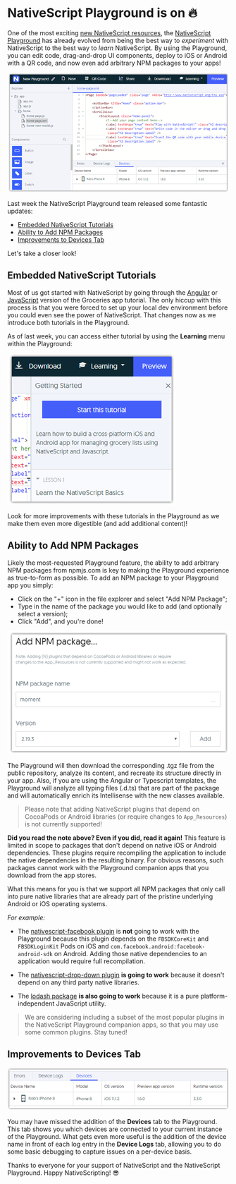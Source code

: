 # NativeScript Playground is on 🔥

One of the most exciting [new NativeScript resources](https://www.nativescript.org/resources), the [NativeScript Playground](https://play.nativescript.org/) has already evolved from being the best way to *experiment* with NativeScript to the best way to *learn* NativeScript. By using the Playground, you can edit code, drag-and-drop UI components, deploy to iOS or Android with a QR code, and now even add arbitrary NPM packages to your apps!

![nativescript playground](playground.png)

Last week the NativeScript Playground team released some fantastic updates:

- [Embedded NativeScript Tutorials](#tutorials)
- [Ability to Add NPM Packages](#npm)
- [Improvements to Devices Tab](#devices)

Let's take a closer look!

<a name="tutorials"></a>
## Embedded NativeScript Tutorials

Most of us got started with NativeScript by going through the [Angular](http://docs.nativescript.org/angular/tutorial/ng-chapter-0) or [JavaScript](http://docs.nativescript.org/tutorial/chapter-0) version of the Groceries app tutorial. The only hiccup with this process is that you were forced to set up your local dev environment before you could even see the power of NativeScript. That changes now as we introduce both tutorials in the Playground.

As of last week, you can access either tutorial by using the **Learning** menu within the Playground:

![nativescript playground tutorials](playground-tutorials.png)

Look for more improvements with these tutorials in the Playground as we make them even more digestible (and add additional content)!

<a name="npm"></a>
## Ability to Add NPM Packages

Likely the most-requested Playground feature, the ability to add arbitrary NPM packages from npmjs.com is key to making the Playground experience as true-to-form as possible. To add an NPM package to your Playground app you simply:

- Click on the "+" icon in the file explorer and select "Add NPM Package";
- Type in the name of the package you would like to add (and optionally select a version);
- Click "Add", and you're done!

![nativescript playground npm packages](playground-npm.png)

The Playground will then download the corresponding .tgz file from the public repository, analyze its content, and recreate its structure directly in your app. Also, if you are using the Angular or Typescript templates, the Playground will analyze all typing files (.d.ts) that are part of the package and will automatically enrich its Intellisense with the new classes available.

> Please note that adding NativeScript plugins that depend on CocoaPods or Android libraries (or require changes to `App_Resources`) is not currently supported!

**Did you read the note above? Even if you did, read it again!** This feature is limited in scope to packages that don't depend on native iOS or Android dependencies. These plugins require recompiling the application to include the native dependencies in the resulting binary. For obvious reasons, such packages cannot work with the Playground companion apps that you download from the app stores.

What this means for you is that we support all NPM packages that only call into pure native libraries that are already part of the pristine underlying Android or iOS operating systems.

*For example:*

- The [nativescript-facebook plugin](https://market.nativescript.org/plugins/nativescript-facebook) is **not** going to work with the Playground because this plugin depends on the `FBSDKCoreKit` and `FBSDKLoginKit` Pods on iOS and `com.facebook.android:facebook-android-sdk` on Android. Adding those native dependencies to an application would require full recompilation.

- The [nativescript-drop-down plugin](https://market.nativescript.org/plugins/nativescript-drop-down) **is going to work** because it doesn't depend on any third party native libraries.

- The [lodash package](https://www.npmjs.com/package/lodash) **is also going to work** because it is a pure platform-independent JavaScript utility.

> We are considering including a subset of the most popular plugins in the NativeScript Playground companion apps, so that you may use some common plugins. Stay tuned!

<a name="devices"></a>
## Improvements to Devices Tab

![nativescript playground devices](playground-devices.png)

You may have missed the addition of the **Devices** tab to the Playground. This tab shows you which devices are connected to your current instance of the Playground. What gets even more useful is the addition of the device name in front of each log entry in the **Device Logs** tab, allowing you to do some basic debugging to capture issues on a per-device basis.

Thanks to everyone for your support of NativeScript and the NativeScript Playground. Happy NativeScripting! 😎